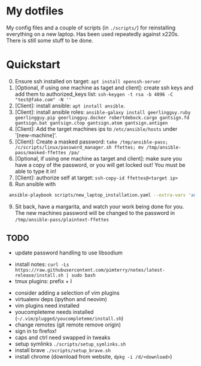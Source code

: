 # My dotfiles

My config files and a couple of scripts (in `./scripts/`) for reinstalling everything on a new laptop. Has been used repeatedly against x220s. There is still some stuff to be done.

# Quickstart

0. Ensure ssh installed on target: `apt install openssh-server`
1. [Optional, if using one machine as taget and client]: create ssh keys and add them to authorized_keys list: `ssh-keygen -t rsa -b 4096 -C "test@fake.com" -N ''`
2. [Client]: install ansible: `apt install ansible`.
3. [Client]: install ansible roles: `ansible-galaxy install geerlingguy.ruby geerlingguy.pip geerlingguy.docker robertdebock.cargo gantsign.fd gantsign.bat gantsign.ctop gantsign.atom gantsign.antigen`
4. [Client]: Add the target machines ips to `/etc/ansible/hosts` under '[new-machine]'.
5. [Client]: Create a masked password: `take /tmp/ansible-pass; /c/scripts/linux/password_manager.sh ffettes; mv /tmp/ansible-pass/masked-ffettes /pa/`
6. [Optional, if using one machine as target and client]: make sure you have a copy of the password, or you will get locked out! You must be able to type it in!
7. [Client]: authorize self at target: `ssh-copy-id ffettes@<target ip>`
8. Run ansible with
```bash
 ansible-playbook scripts/new_laptop_installation.yaml --extra-vars 'ansible_sudo_pass=<SUDO PASS FOR NEW MACHINE>'
 ```
9. Sit back, have a margarita, and watch your work being done for you. The new machines password will be changed to the password in `/tmp/ansible-pass/plaintext-ffettes`

## TODO

* update password handling to use libsodium
<!-- * install node handler: `https://github.com/Schniz/fnm` -- forget this, use nix-packages instead -->
* install notes: `curl -Ls https://raw.githubusercontent.com/pimterry/notes/latest-release/install.sh | sudo bash`
* tmux plugins: prefix + I
<!-- * install cronjobs -->
* consider adding a selection of vim plugins
* virtualenv deps (ipython and neovim)
* vim plugins need installed
* youcompleteme needs installed (`~/.vim/plugged/youcompleteme/install.sh`)
* change remotes (git remote remove origin)
* sign in to firefox!
* caps and ctrl need swapped in tweaks
* setup symlinks `./scripts/setup_symlinks.sh`
* install brave `./scripts/setup_brave.sh`
* install chrome (download from website, `dpkg -i /d/<download>`)
